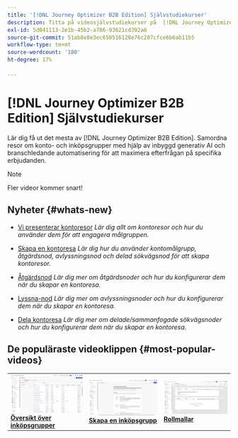 ```yaml
---
title: '[!DNL Journey Optimizer B2B Edition] Självstudiekurser'
description: Titta på videosjälvstudiekurser på  [!DNL Journey Optimizer B2B Edition]. Förbättra er förståelse för hur ni kan samordna kontouppgifter och köpa gruppresor med mera.
exl-id: 5d041113-2e1b-45b2-a786-93621cd392a6
source-git-commit: 51ab8e8e3ec650516128e76c287cfce6b6ab11b5
workflow-type: tm+mt
source-wordcount: '180'
ht-degree: 17%

---
```


# [!DNL Journey Optimizer B2B Edition] Självstudiekurser

Lär dig få ut det mesta av [!DNL Journey Optimizer B2B Edition]. Samordna resor om konto- och inköpsgrupper med hjälp av inbyggd generativ AI och branschledande automatisering för att maximera efterfrågan på specifika erbjudanden.

>[!NOTE]
>
>Fler videor kommer snart!

## Nyheter {#whats-new}

* [Vi presenterar kontoresor](/help/account-journeys/introducing-account-journeys.md)
  _Lär dig allt om kontoresor och hur du använder dem för att engagera målgruppen._

* [Skapa en kontoresa](/help/account-journeys/create-an-account-journey.md)
  _Lär dig hur du använder kontomålgrupp, åtgärdsnod, avlyssningsnod och delad sökvägsnod för att skapa kontoresor._

* [Åtgärdsnod](/help/account-journeys/action-node.md)
  _Lär dig mer om åtgärdsnoder och hur du konfigurerar dem när du skapar en kontoresa._

* [Lyssna-nod](/help/account-journeys/listen-node.md)
  _Lär dig mer om avlyssningsnoder och hur du konfigurerar dem när du skapar en kontoresa._

* [Dela kontoresa](/help/account-journeys/split-account-journey.md)
  _Lär dig mer om delade/sammanfogade sökvägsnoder och hur du konfigurerar dem när du skapar en kontoresa._

## De populäraste videoklippen {#most-popular-videos}

<table>
<tr>
<td>
<a href="/help/buying-groups/buying-groups-overview.md"><img alt="miniatyrbild för videon&quot;Översikt över inköpsgrupper&quot;" src="assets/buying-groups-overview.png"></a>
<div><a href="/help/buying-groups/buying-groups-overview.md"><strong>Översikt över inköpsgrupper</strong></a></div>
</td>
<td>
<a href="/help/buying-groups/create-a-buying-group.md"><img alt="miniatyrbild för videon&quot;Skapa en inköpsgrupp&quot;" src="assets/create-a-buying-group.png"></a>
<div><a href="/help/buying-groups/create-a-buying-group.md"><strong>Skapa en inköpsgrupp</strong></a></div>
</td>
<td>
<a href="/help/buying-groups/role-templates.md"><img alt="miniatyrbild för videon Rollmallar" src="assets/role-templates.png" /></a>
<div><a href="/help/buying-groups/role-templates.md"><strong>Rollmallar</strong></a></div>
</td>
</tr>
</table>
